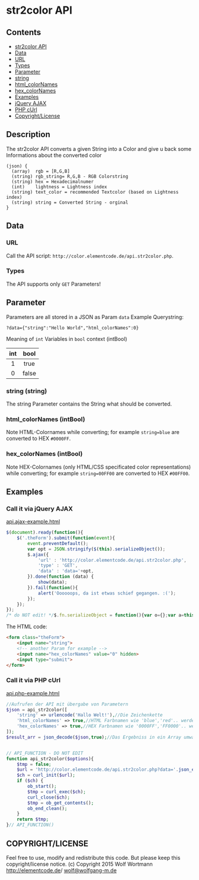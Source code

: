 # str2color API
## Contents

- [str2color API](#description)
- [Data](#data)
 - [URL](#url)
 - [Types](#types)
- [Parameter](#parameter)
 - [string](#string-string)
 - [html_colorNames](#html_colornames-intbool)
 - [hex_colorNames](#hex_colornames-intbool)
- [Examples](#examples)
 - [jQuery AJAX](#call-it-via-jquery-ajax)
 -  [PHP cUrl](#call-it-via-php-curl)
- [Copyright/License](#copyrightlicense)

## Description
The str2color API converts a given String into a Color and give u back some Informations about the converted color
```
(json) {
  (array)  rgb = [R,G,B]
  (string) rgb_string= R,G,B - RGB Colorstring
  (string) hex = Hexadecimalnumer
  (int)    lightness = Lightness index
  (string) text_color = recommended Textcolor (based on Lightness index)
  (string) string = Converted String - orginal
}
```
## Data
### URL
Call the API script: `http://color.elementcode.de/api.str2color.php`.
### Types
The API supports only `GET` Parameters!
##  Parameter
Parameters are all stored in a JSON as Param `data`
Example Querystring:
```
?data={"string":"Hello World","html_colorNames":0}
```
Meaning of `int` Variables in `bool` context (intBool)

|int|bool|
|:-:|:-:|
|1|true|
|0|false|
### string (string)
The string Parameter contains the String what should be converted.
### html_colorNames (intBool)
Note HTML-Colornames while converting; for example `string=blue` are converted to HEX `#0000FF`.
### hex_colorNames (intBool)
Note HEX-Colornames (only HTML/CSS specificated color representations) while converting; for example `string=00FF00` are converted to HEX `#00FF00`.
## Examples
### Call it via jQuery AJAX
[api.ajax-example.html](https://github.com/wolf-w/pastebox/blob/master/str2color/api.ajax-example.html)
```javascript
$(document).ready(function(){
    $('.theForm').submit(function(event){
        event.preventDefault();
        var opt = JSON.stringify($(this).serializeObject());
        $.ajax({
            'url' : 'http://color.elementcode.de/api.str2color.php',
            'type' : 'GET',
            'data' : 'data='+opt,
        }).done(function (data) {
            show(data);
        }).fail(function(){
            alert('Oooooops, da ist etwas schief gegangen. :(');
        });
    });
});
/* do NOT edit! */$.fn.serializeObject = function(){var o={};var a=this.serializeArray();$.each(a, function() {if(o[this.name]!==undefined){if(!o[this.name].push){o[this.name]=[o[this.name]];}o[this.name].push(this.value||'');}else{o[this.name]=this.value||'';}});return o;};// $.fn.serializeObject
```
The HTML code:
```html
<form class="theForm">
    <input name="string">
    <!-- another Param for example -->
    <input name="hex_colorNames" value="0" hidden>
    <input type="submit">
</form>
```
### Call it via PHP cUrl
[api.php-example.html](https://github.com/wolf-w/pastebox/blob/master/str2color/api.php-example.php)
```php
//Aufrufen der API mit übergabe von Parametern
$json = api_str2color([
    'string' => urlencode('Hallo Welt!'),//Die Zeichenkette
    'html_colorNames' => true,//HTML Farbnamen wie 'blue','red'.. werden jeweils auch als Blau bzw. Rot ausgegeben 
    'hex_colorNames' => true,//HEX Farbnamen wie '0000FF','FF0000'.. werden jeweils auch als Blau bzw. Rot ausgegeben
]);
$result_arr = json_decode($json,true);//Das Ergebniss in ein Array umwandeln


// API_FUNCTION - DO NOT EDIT
function api_str2color($options){
    $tmp = false;
    $url = 'http://color.elementcode.de/api.str2color.php?data='.json_encode($options);
    $ch = curl_init($url);
    if ($ch) {
        ob_start();
        $tmp = curl_exec($ch);
        curl_close($ch);
        $tmp = ob_get_contents();
        ob_end_clean();
    }
    return $tmp;
}// API_FUNCTION()
```
## COPYRIGHT/LICENSE
Feel free to use, modify and redistribute this code. But please keep this copyright/license notice. (c) Copyright 2015 Wolf Wortmann <http://elementcode.de>/ <wolf@wolfgang-m.de>
